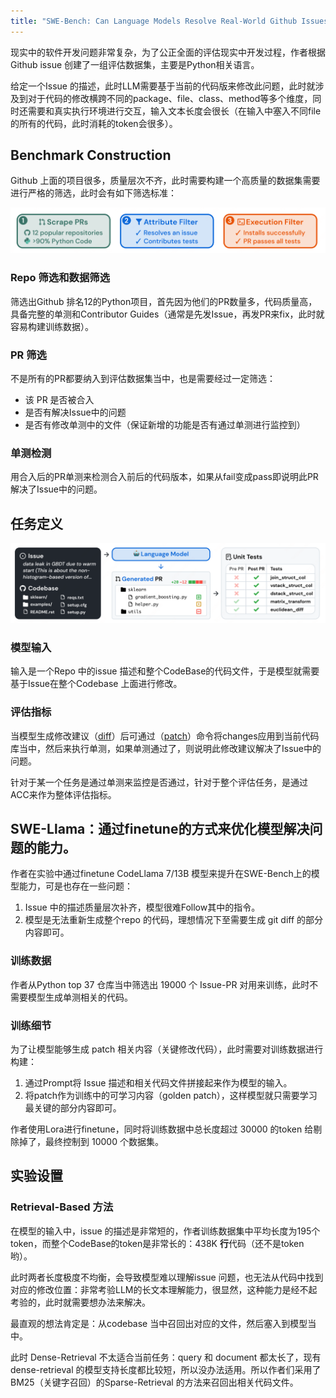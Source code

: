 ```yaml
---
title: "SWE-Bench: Can Language Models Resolve Real-World Github Issues?"
---
```


现实中的软件开发问题非常复杂，为了公正全面的评估现实中开发过程，作者根据Github issue 创建了一组评估数据集，主要是Python相关语言。

给定一个Issue 的描述，此时LLM需要基于当前的代码版来修改此问题，此时就涉及到对于代码的修改横跨不同的package、file、class、method等多个维度，同时还需要和真实执行环境进行交互，输入文本长度会很长（在输入中塞入不同file的所有的代码，此时消耗的token会很多）。

## Benchmark Construction

Github 上面的项目很多，质量层次不齐，此时需要构建一个高质量的数据集需要进行严格的筛选，此时会有如下筛选标准：

![alt text](imgs/swe-bench-benchmark-construction.png)

### Repo 筛选和数据筛选

筛选出Github 排名12的Python项目，首先因为他们的PR数量多，代码质量高，具备完整的单测和Contributor Guides（通常是先发Issue，再发PR来fix，此时就容易构建训练数据）。

### PR 筛选

不是所有的PR都要纳入到评估数据集当中，也是需要经过一定筛选：
* 该 PR 是否被合入
* 是否有解决Issue中的问题
* 是否有修改单测中的文件（保证新增的功能是否有通过单测进行监控到）

### 单测检测

用合入后的PR单测来检测合入前后的代码版本，如果从fail变成pass即说明此PR解决了Issue中的问题。

## 任务定义

![alt text](imgs/swe-bench-architecture.png)

### 模型输入

输入是一个Repo 中的issue 描述和整个CodeBase的代码文件，于是模型就需要基于Issue在整个Codebase 上面进行修改。

### 评估指标

当模型生成修改建议（[diff](https://en.wikipedia.org/wiki/Diff)）后可通过（[patch](https://en.wikipedia.org/wiki/Patch_(Unix))）命令将changes应用到当前代码库当中，然后来执行单测，如果单测通过了，则说明此修改建议解决了Issue中的问题。

针对于某一个任务是通过单测来监控是否通过，针对于整个评估任务，是通过ACC来作为整体评估指标。

## SWE-Llama：通过finetune的方式来优化模型解决问题的能力。

作者在实验中通过finetune CodeLlama 7/13B 模型来提升在SWE-Bench上的模型能力，可是也存在一些问题：

1. Issue 中的描述质量层次补齐，模型很难Follow其中的指令。
2. 模型是无法重新生成整个repo 的代码，理想情况下至需要生成 git diff 的部分内容即可。

### 训练数据

作者从Python top 37 仓库当中筛选出 19000 个 Issue-PR 对用来训练，此时不需要模型生成单测相关的代码。

### 训练细节

为了让模型能够生成 patch 相关内容（关键修改代码），此时需要对训练数据进行构建：

1. 通过Prompt将 Issue 描述和相关代码文件拼接起来作为模型的输入。
2. 将patch作为训练中的可学习内容（golden patch），这样模型就只需要学习最关键的部分内容即可。

作者使用Lora进行finetune，同时将训练数据中总长度超过 30000 的token 给剔除掉了，最终控制到 10000 个数据集。

## 实验设置

### Retrieval-Based 方法

在模型的输入中，issue 的描述是非常短的，作者训练数据集中平均长度为195个token，而整个CodeBase的token是非常长的：438K **行**代码（还不是token哟）。

此时两者长度极度不均衡，会导致模型难以理解issue 问题，也无法从代码中找到对应的修改位置：非常考验LLM的长文本理解能力，很显然，这种能力是经不起考验的，此时就需要想办法来解决。

最直观的想法肯定是：从codebase 当中召回出对应的文件，然后塞入到模型当中。

此时 Dense-Retrieval 不太适合当前任务：query 和 document 都太长了，现有 dense-retrieval 的模型支持长度都比较短，所以没办法适用。所以作者们采用了BM25（关键字召回）的Sparse-Retrieval 的方法来召回出相关代码文件。
